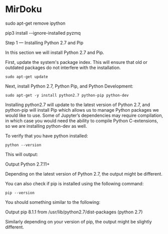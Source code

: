 # MirDoku


sudo apt-get remove ipython

pip3 install --ignore-installed pyzmq

Step 1 — Installing Python 2.7 and Pip

In this section we will install Python 2.7 and Pip.

First, update the system's package index. This will ensure that old or outdated packages do not interfere with the installation.

    sudo apt-get update

Next, install Python 2.7, Python Pip, and Python Development:

    sudo apt-get -y install python2.7 python-pip python-dev

Installing python2.7 will update to the latest version of Python 2.7, and python-pip will install Pip which allows us to manage Python packages we would like to use. Some of Jupyter’s dependencies may require compilation, in which case you would need the ability to compile Python C-extensions, so we are installing python-dev as well.

To verify that you have python installed:

    python --version

This will output:

Output
Python 2.7.11+

Depending on the latest version of Python 2.7, the output might be different.

You can also check if pip is installed using the following command:

    pip --version

You should something similar to the following:

Output
pip 8.1.1 from /usr/lib/python2.7/dist-packages (python 2.7)

Similarly depending on your version of pip, the output might be slightly different. 
